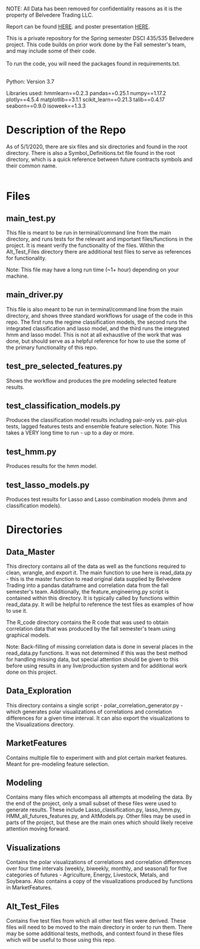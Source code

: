 NOTE: All Data has been removed for confidentiality reasons as it is the property of Belvedere Trading LLC.

Report can be found [HERE](https://github.com/jordandpflum/BelvedereTrading/blob/master/Reports/Belveder_Final_Report.pdf). and poster presentation [HERE](https://github.com/jordandpflum/BelvedereTrading/blob/master/Reports/Reports/BelvederePresentation.pdf).

This is a private repository for the Spring semester DSCI 435/535 Belvedere project. This code builds on prior work done by the Fall semester's team, and may include some of their code.
<br /><br />
To run the code, you will need the packages found in requirements.txt.
<br /><br />

Python: Version 3.7

Libraries used:
hmmlearn==0.2.3
pandas==0.25.1
numpy==1.17.2
plotly==4.5.4
matplotlib==3.1.1
scikit_learn==0.21.3
talib==0.4.17
seaborn==0.9.0
isoweek==1.3.3

# Description of the Repo
As of 5/1/2020, there are six files and six directories and found in the root directory. There is also a Symbol_Definitions.txt file found in the root directory, which is a quick reference between future contracts symbols and their common name.
<br /><br />

# Files
## main_test.py
This file is meant to be run in terminal/command line from the main directory, and runs tests for the relevant and important files/functions in the project. 
It is meant verify the functionality of the files. Within the Alt_Test_Files directory there are additional test files to serve as references for functionality.

Note: This file may have a long run time (~1+ hour) depending on your machine. 

## main_driver.py
This file is also meant to be run in terminal/command line from the main directory, and shows three standard workflows for usage of the code
in this repo. The first runs the regime classification models, the second runs the integrated classification and lasso model,
and the third runs the integrated hmm and lasso model. This is not at all exhaustive of the work that was done, but should
serve as a helpful reference for how to use the some of the primary functionality of this repo. 

## test_pre_selected_features.py
Shows the workflow and produces the pre modeling selected feature results.

## test_classification_models.py
Produces the classification model results including pair-only vs. pair-plus tests, lagged features tests and ensemble feature selection.
Note: This takes a VERY long time to run - up to a day or more.

## test_hmm.py
Produces results for the hmm model.

## test_lasso_models.py
Produces test results for Lasso and Lasso combination models (hmm and classification models).

# Directories
## Data_Master 
This directory contains all of the data as well as the functions required to clean, wrangle, and export it. 
The main function to use here is read_data.py - this is the master function to read original data supplied by Belvedere
Trading into a pandas dataframe and correlation data from the fall semester's team. Additionally, the feature_engineering.py script is contained within this directory. It 
is typically called by functions within read_data.py. It will be helpful to reference the test files as examples of how to use it.

The R_code directory contains the R code that was used to obtain correlation data that was produced by the fall semester's 
team using graphical models. 

Note: Back-filling of missing correlation data is done in several places in the read_data.py functions. It was not determined if 
this was the best method for handling missing data, but special attention should be given to this before using results in any live/production system
and for additional work done on this project. 

## Data_Exploration
This directory contains a single script - polar_correlation_generator.py - which 
generates polar visualizations of correlations and correlation differences for a given time interval. It can also export the visualizations to the Visualizations directory.

## MarketFeatures
Contains multiple file to experiment with and plot certain market features. Meant for pre-modeling feature selection. 

## Modeling
Contains many files which encompass all attempts at modeling the data. By the end of the project, only a small subset of 
these files were used to generate results. These include Lasso_classification.py, lasso_hmm.py, HMM_all_futures_features.py, and AltModels.py. 
Other files may be used in parts of the project, but these are the main ones which should likely receive attention moving forward. 

## Visualizations
Contains the polar visualizations of correlations and correlation differences over four time intervals (weekly, biweekly, monthly, and seasonal) for five categories of futures - Agriculture, Energy, Livestock, Metals, and Soybeans. 
Also contains a copy of the visualizations produced by functions in MarketFeatures. 

## Alt_Test_Files
Contains five test files from which all other test files were derived. 
These files will need to be moved to the main directory in order to run them. 
There may be some additional tests, methods, and context found in these files which will be useful to those using this repo. 
